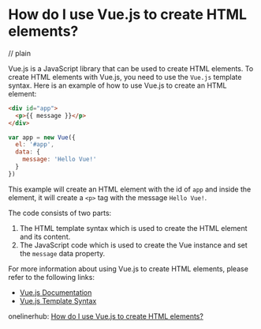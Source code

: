 # How do I use Vue.js to create HTML elements?
// plain

Vue.js is a JavaScript library that can be used to create HTML elements. To create HTML elements with Vue.js, you need to use the `Vue.js` template syntax. Here is an example of how to use Vue.js to create an HTML element:

```html
<div id="app">
  <p>{{ message }}</p>
</div>
```
```javascript
var app = new Vue({
  el: '#app',
  data: {
    message: 'Hello Vue!'
  }
})
```

This example will create an HTML element with the id of `app` and inside the element, it will create a `<p>` tag with the message `Hello Vue!`.

The code consists of two parts:
1. The HTML template syntax which is used to create the HTML element and its content.
2. The JavaScript code which is used to create the Vue instance and set the `message` data property.

For more information about using Vue.js to create HTML elements, please refer to the following links:

- [Vue.js Documentation](https://vuejs.org/v2/guide/)
- [Vue.js Template Syntax](https://vuejs.org/v2/guide/syntax.html)

onelinerhub: [How do I use Vue.js to create HTML elements?](https://onelinerhub.com/vue.js/how-do-i-use-vue-js-to-create-html-elements)